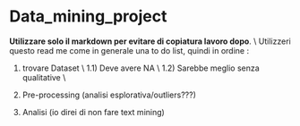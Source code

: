 # Data_mining_project
**Utilizzare solo il markdown per evitare di copiatura lavoro dopo**. \\ 
Utilizzeri questo read me come in generale una to do list, quindi in ordine : 

1) trovare Dataset \\
    1.1) Deve avere NA \\
    1.2) Sarebbe meglio senza qualitative \\

3) Pre-processing (analisi esplorativa/outliers???)
4) Analisi (io direi di non fare text mining)
